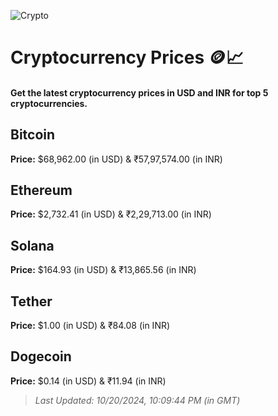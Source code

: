 
![Crypto](https://www.techguide.com.au/wp-content/uploads/2020/11/crypto3.jpeg)

# Cryptocurrency Prices 🪙📈

#### Get the latest cryptocurrency prices in USD and INR for top 5 cryptocurrencies.

## Bitcoin

**Price:** $68,962.00 (in USD) & ₹57,97,574.00 (in INR)

## Ethereum

**Price:** $2,732.41 (in USD) & ₹2,29,713.00 (in INR)

## Solana

**Price:** $164.93 (in USD) & ₹13,865.56 (in INR)

## Tether

**Price:** $1.00 (in USD) & ₹84.08 (in INR)

## Dogecoin

**Price:** $0.14 (in USD) & ₹11.94 (in INR)

> _Last Updated: 10/20/2024, 10:09:44 PM (in GMT)_

